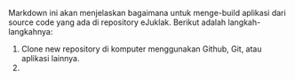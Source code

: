 Markdown ini akan menjelaskan bagaimana untuk menge-build aplikasi dari source code yang ada di repository eJuklak. 
Berikut adalah langkah-langkahnya:

1. Clone new repository di komputer menggunakan Github, Git, atau aplikasi lainnya.
2. 

